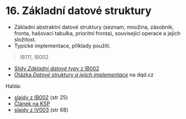 # 16. Základní datové struktury

* Základní abstraktní datové struktury \(seznam, množina, zásobník, fronta, hašovací tabulka, prioritní fronta\), související operace a jejich složitost.
* Typické implementace, příklady použití.

> IB111, IB002

* [Slidy _Základní datové typy_ z IB002](https://is.muni.cz/el/1433/jaro2016/IB002/um/IB002_2016_slajdyIII.pdf)
* [Otázka _Datové struktury a jejich implementace_](http://statnice.dqd.cz/home:inf:ap15) na dqd.cz



Halda:

* [slajdy z IB002](https://is.muni.cz/el/1433/jaro2016/IB002/um/IB002_2016_slajdyII.pdf) \(str 25\)
* [Článek na KSP](https://www.ksp.sk/kucharka/halda)
* [slajdy z IV003](https://is.muni.cz/auth/el/1433/jaro2016/IV003/um/IV003_2016_slajdy.pdf) \(str 68\)



